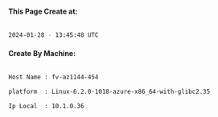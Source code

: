 
   
#### This Page Create at:

```bash

2024-01-28 - 13:45:48 UTC

```

#### Create By Machine:

```bash

Host Name : fv-az1144-454

platform  : Linux-6.2.0-1018-azure-x86_64-with-glibc2.35

Ip Local  : 10.1.0.36

```

